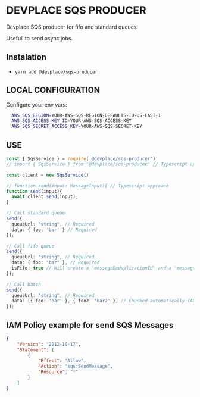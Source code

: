 # DEVPLACE SQS PRODUCER

Devplace SQS producer for fifo and standard queues.

Usefull to send async jobs.

## Instalation

* ```yarn add @devplace/sqs-producer```


## LOCAL CONFIGURATION

Configure your env vars:

```bash
  AWS_SQS_REGION=YOUR-AWS-SQS-REGION-DEFAULTS-TO-US-EAST-1
  AWS_SQS_ACCESS_KEY_ID=YOUR-AWS-SQS-ACCESS-KEY
  AWS_SQS_SECRET_ACCESS_KEY=YOUR-AWS-SQS-SECRET-KEY
```


## USE

```typescript
const { SqsService } = require('@devplace/sqs-producer')
// import { SqsService } from '@devplace/sqs-producer' // Typescript approach

const client = new SqsService()

// function send(input: MessageInput){ // Typescript approach
function send(input){
  await client.send(input);
}

// Call standard queue
send({
  queueUrl: "string", // Required
  data: { foo: 'bar' } // Required
});

// Call fifo queue
send({
  queueUrl: "string", // Required
  data: { foo: "bar" }, // Required
  isFifo: true // Will create a 'messageDeduplicationId' and a 'messageGroupId' automaticalky (AWS PARAMETERS)
});

// Call batch
send({
  queueUrl: "string", // Required
  data: [{ foo: 'bar' }, { foo2: 'bar2' }] // Chunked automatically (AWS limit is 10 jobs per call)
});

```


## IAM Policy example for send SQS Messages

```json
{
    "Version": "2012-10-17",
    "Statement": [
        {
            "Effect": "Allow",
            "Action": "sqs:SendMessage",
            "Resource": "*"
        }
    ]
}
```